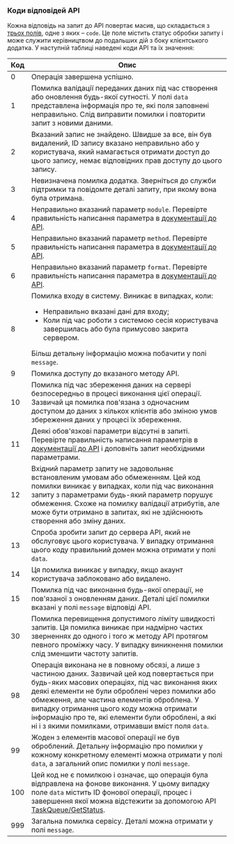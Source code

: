 ### Коди відповідей API

Кожна відповідь на запит до API повертає масив, що складається з [трьох полів](/help/api-docs/sms-api#server-response-format), одне з яких – `code`. Це поле містить статус обробки запиту і може служити керівництвом до подальших дій з боку клієнтського додатка. У наступній таблиці наведені коди API та їх значення:

Код                                         | Опис
--------------------------------------------|----------------
<span data-anchor="apiCode-0">0</span>     | Операція завершена успішно.
<span data-anchor="apiCode-1">1</span>     | Помилка валідації переданих даних під час створення або оновлення будь-якої сутності. У полі `data` представлена інформація про те, які поля заповнені неправильно. Слід виправити помилки і повторити запит з новими даними.
<span data-anchor="apiCode-2">2</span>     | Вказаний запис не знайдено. Швидше за все, він був видалений, ID запису вказано неправильно або у користувача, який намагається отримати доступ до цього запису, немає відповідних прав доступу до цього запису.
<span data-anchor="apiCode-3">3</span>     | Невизначена помилка додатка. Зверніться до служби підтримки та повідомте деталі запиту, при якому вона була отримана.
<span data-anchor="apiCode-4">4</span>     | Неправильно вказаний параметр `module`. Перевірте правильність написання параметра в [документації до API](/help/api-docs/sms-api#required-api-query-parameters).
<span data-anchor="apiCode-5">5</span>     | Неправильно вказаний параметр `method`. Перевірте правильність написання параметра в [документації до API](/help/api-docs/sms-api#required-api-query-parameters).
<span data-anchor="apiCode-6">6</span>     | Неправильно вказаний параметр `format`. Перевірте правильність написання параметра в [документації до API](/help/api-docs/sms-api#required-api-query-parameters).
<span data-anchor="apiCode-8">8</span>     | Помилка входу в систему. Виникає в випадках, коли:<ul><li>Неправильно вказані дані для входу;</li><li>Коли під час роботи з системою сесія користувача завершилась або була примусово закрита сервером.</li></ul> Більш детальну інформацію можна побачити у полі `message`.
<span data-anchor="apiCode-9">9</span>     | Помилка доступу до вказаного методу API.
<span data-anchor="apiCode-10">10</span>   | Помилка під час збереження даних на сервері безпосередньо в процесі виконання цієї операції. Зазвичай ця помилка пов'язана з одночасним доступом до даних з кількох клієнтів або зміною умов збереження даних у процесі їх збереження.
<span data-anchor="apiCode-11">11</span>   | Деякі обов'язкові параметри відсутні в запиті. Перевірте правильність написання параметрів в [документації до API](/help/api-docs/sms-api#required-api-query-parameters) і доповніть запит необхідними параметрами.
<span data-anchor="apiCode-12">12</span>   | Вхідний параметр запиту не задовольняє встановленим умовам або обмеженням. Цей код помилки виникає у випадках, коли під час виконання запиту з параметрами будь-який параметр порушує обмеження. Схоже на помилку валідації атрибутів, але може бути отримано в запитах, які не здійснюють створення або зміну даних.
<span data-anchor="apiCode-13">13</span>   | Спроба зробити запит до сервера API, який не обслуговує цього користувача. У випадку отримання цього коду правильний домен можна отримати у полі `data`.
<span data-anchor="apiCode-14">14</span>   | Ця помилка виникає у випадку, якщо акаунт користувача заблоковано або видалено.
<span data-anchor="apiCode-15">15</span>   | Помилка під час виконання будь-якої операції, не пов'язаної з оновленням даних. Деталі цієї помилки вказані у полі `message` відповіді API.
<span data-anchor="apiCode-30">30</span>   | Помилка перевищення допустимого ліміту швидкості запитів. Ця помилка виникає при надмірно частих зверненнях до одного і того ж методу API протягом певного проміжку часу. У випадку виникнення помилки слід зменшити частоту запитів.
<span data-anchor="apiCode-98">98</span>   | Операція виконана не в повному обсязі, а лише з частиною даних. Зазвичай цей код повертається при будь-яких масових операціях, під час виконання яких деякі елементи не були оброблені через помилки або обмеження, але частина елементів оброблена. У випадку отримання цього коду можна отримати інформацію про те, які елементи були оброблені, а які ні і з якими помилками, отримавши вміст поля `data`.
<span data-anchor="apiCode-99">99</span>   | Жоден з елементів масової операції не був оброблений. Детальну інформацію про помилки у кожному конкретному елементі можна отримати у полі `data`, а загальний опис помилки у полі `message`.
<span data-anchor="apiCode-100">100</span> | Цей код не є помилкою і означає, що операція була відправлена на фонове виконання. У цьому випадку поле `data` містить ID фонової операції, процес і завершення якої можна відстежити за допомогою API [TaskQueue/GetStatus](/help/api-docs/taskqueue#GetStatus).
<span data-anchor="apiCode-999">999</span> | Загальна помилка сервісу. Деталі можна отримати у полі `message`.
